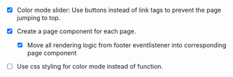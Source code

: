 - [x] Color mode slider: Use buttons instead of link tags to prevent the page jumping to top.

- [x] Create a page component for each page.

  - [x] Move all rendering logic from footer eventlistener into corresponding page component

- [ ] Use css styling for color mode instead of function.
